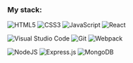 ### My stack:


![HTML5](https://img.shields.io/badge/html5-%23E34F26.svg?style=for-the-badge&logo=html5&logoColor=white)   ![CSS3](https://img.shields.io/badge/css3-%231572B6.svg?style=for-the-badge&logo=css3&logoColor=white)   ![JavaScript](https://img.shields.io/badge/javascript-%23323330.svg?style=for-the-badge&logo=javascript&logoColor=%23F7DF1E)   ![React](https://img.shields.io/badge/react-%2320232a.svg?style=for-the-badge&logo=react&logoColor=%2361DAFB)

![Visual Studio Code](https://img.shields.io/badge/Visual%20Studio%20Code-0078d7.svg?style=for-the-badge&logo=visual-studio-code&logoColor=white)     ![Git](https://img.shields.io/badge/git-%23F05033.svg?style=for-the-badge&logo=git&logoColor=white)   ![Webpack](https://img.shields.io/badge/webpack-%238DD6F9.svg?style=for-the-badge&logo=webpack&logoColor=black) 
    
![NodeJS](https://img.shields.io/badge/node.js-6DA55F?style=for-the-badge&logo=node.js&logoColor=white)  	![Express.js](https://img.shields.io/badge/express.js-%23404d59.svg?style=for-the-badge&logo=express&logoColor=%2361DAFB)   ![MongoDB](https://img.shields.io/badge/MongoDB-%234ea94b.svg?style=for-the-badge&logo=mongodb&logoColor=white)



<!--
## Hi everyone 👋

### I’m currently working on 

- 🌱 writing clean and clear code.
- 😎 becoming a good web developer.
- 🏖 living in winter where it's warm.
-->
